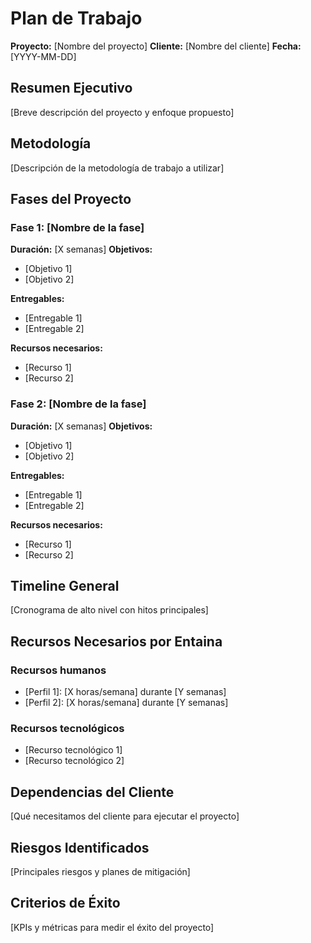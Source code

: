 # Plan de Trabajo

**Proyecto:** [Nombre del proyecto]
**Cliente:** [Nombre del cliente]
**Fecha:** [YYYY-MM-DD]

## Resumen Ejecutivo
[Breve descripción del proyecto y enfoque propuesto]

## Metodología
[Descripción de la metodología de trabajo a utilizar]

## Fases del Proyecto

### Fase 1: [Nombre de la fase]
**Duración:** [X semanas]
**Objetivos:**
- [Objetivo 1]
- [Objetivo 2]

**Entregables:**
- [Entregable 1]
- [Entregable 2]

**Recursos necesarios:**
- [Recurso 1]
- [Recurso 2]

### Fase 2: [Nombre de la fase]
**Duración:** [X semanas]
**Objetivos:**
- [Objetivo 1]
- [Objetivo 2]

**Entregables:**
- [Entregable 1]
- [Entregable 2]

**Recursos necesarios:**
- [Recurso 1]
- [Recurso 2]

## Timeline General
[Cronograma de alto nivel con hitos principales]

## Recursos Necesarios por Entaina
### Recursos humanos
- [Perfil 1]: [X horas/semana] durante [Y semanas]
- [Perfil 2]: [X horas/semana] durante [Y semanas]

### Recursos tecnológicos
- [Recurso tecnológico 1]
- [Recurso tecnológico 2]

## Dependencias del Cliente
[Qué necesitamos del cliente para ejecutar el proyecto]

## Riesgos Identificados
[Principales riesgos y planes de mitigación]

## Criterios de Éxito
[KPIs y métricas para medir el éxito del proyecto]